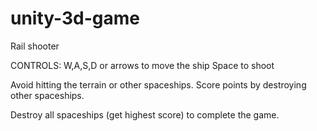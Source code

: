 # unity-3d-game
Rail shooter

CONTROLS: W,A,S,D or arrows to move the ship
          Space to shoot

Avoid hitting the terrain or other spaceships.
Score points by destroying other spaceships.

Destroy all spaceships (get highest score) to complete the game.

